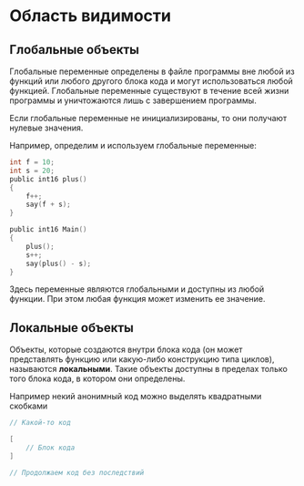 # Область видимости
## Глобальные объекты
Глобальные переменные определены в файле программы вне любой из функций или любого другого блока кода и могут использоваться любой функцией.
Глобальные переменные существуют в течение всей жизни программы и уничтожаются лишь с завершением программы.

Если глобальные переменные не инициализированы,
то они получают нулевые значения.

Например, определим и используем глобальные переменные:
```C
int f = 10;
int s = 20;
public int16 plus()
{
    f++;
    say(f + s);
}

public int16 Main()
{
    plus();
    s++;
    say(plus() - s);
}
```
Здесь переменные являются глобальными и доступны из любой функции.
При этом любая функция может изменить ее значение.

## Локальные объекты
Объекты, которые создаются внутри блока кода (он может представлять функцию или какую-либо конструкцию типа циклов),
называются **локальными**.
Такие объекты доступны в пределах только того блока кода,
в котором они определены.

Например некий анонимный код можно выделять квадратными скобками
```C
// Какой-то код

[
    // Блок кода
]

// Продолжаем код без последствий
```
